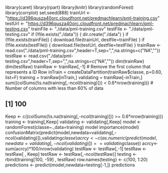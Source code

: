 library(caret)
library(rpart)
library(knitr)
library(randomForest)
library(corrplot)
set.seed(888) 
trainUrl <-"https://d396qusza40orc.cloudfront.net/predmachlearn/pml-training.csv"
testUrl <- "https://d396qusza40orc.cloudfront.net/predmachlearn/pml-testing.csv"
trainFile <- "./data/pml-training.csv"
testFile  <- "./data/pml-testing.csv"
if (!file.exists("./data")) {
  dir.create("./data")
}
if (!file.exists(trainFile)) {
  download.file(trainUrl, destfile=trainFile)
}
if (!file.exists(testFile)) {
  download.file(testUrl, destfile=testFile)
}
trainRaw <- read.csv("./data/pml-training.csv",header=T,sep=",",na.strings=c("NA",""))
testRaw <- read.csv("./data/pml-testing.csv",header=T,sep=",",na.strings=c("NA",""))
dim(trainRaw)
dim(testRaw)
trainRaw <- trainRaw[,-1] # Remove the first column that represents a ID Row
inTrain = createDataPartition(trainRaw$classe, p=0.60, list=F)
training = trainRaw[inTrain,]
validating = trainRaw[-inTrain,]
sum((colSums(!is.na(training[,-ncol(training)])) < 0.6*nrow(training))) # Number of columns with less than 60% of data
## [1] 100
Keep <- c((colSums(!is.na(training[,-ncol(training)])) >= 0.6*nrow(training)))
training   <-  training[,Keep]
validating <- validating[,Keep]
model <- randomForest(classe~.,data=training)
model
importance(model)
confusionMatrix(predict(model,newdata=validating[,-ncol(validating)]),validating$classe)
acrcy<-c(as.numeric(predict(model,newdata=validating[,-ncol(validating)])==validating$classe))
acrcy<-sum(acrcy)*100/nrow(validating)
testRaw <- testRaw[,-1]
testRaw <- testRaw[ , Keep]
testRaw <- testRaw[,-ncol(testRaw)]
testing <- rbind(training[100, -59] , testRaw) 
row.names(testing) <- c(100, 1:20)
predictions <- predict(model,newdata=testing[-1,])
predictions
